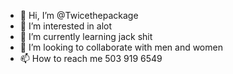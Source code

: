 - 👋 Hi, I’m @Twicethepackage
- 👀 I’m interested in alot
- 🌱 I’m currently learning jack shit
- 💞️ I’m looking to collaborate with men and women
- 📫 How to reach me 503 919 6549

<!---
Twicethepackage/Twicethepackage is a ✨ special ✨ repository because its `README.md` (this file) appears on your GitHub profile.
You can click the Preview link to take a look at your changes.
--->

